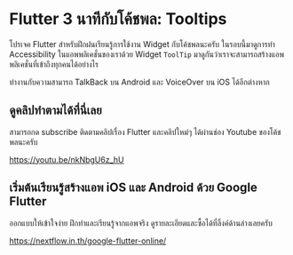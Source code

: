 # Flutter 3 นาทีกับโค้ชพล: Tooltips

โปรเจค Flutter สำหรับฝึกฝนเรียนรู้การใช้งาน Widget กับโค้ชพลนะครับ ในรอบนี้มาดูการทำ Accessibility ในแอพพลิเคชั่นของเราด้วย Widget `ToolTip` มาดูกันว่าเราจะสามารถสร้างแอพพลิเคชั่นที่เข้าถึงทุกคนได้อย่างไร 

ทำงานกับความสามารถ TalkBack บน Android และ VoiceOver บน iOS ได้อีกต่างหาก

## ดูคลิปทำตามได้ที่นี่เลย 

สามารถกด subscribe ติดตามคลิปเรื่อง Flutter และคลิปใหม่ๆ ได้ผ่านช่อง Youtube ของโค้ชพลนะครับ 

https://youtu.be/nkNbgU6z_hU

## เริ่มต้นเรียนรู้สร้างแอพ iOS และ Android ด้วย Google Flutter 

ออกแบบให้เข้าใจง่าย ฝึกทำและเรียนรู้จากแอพจริง ดูรายละเอียดและซื้อได้ที่ลิ้งค์ด้านล่างเลยครับ 

https://nextflow.in.th/google-flutter-online/
